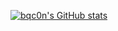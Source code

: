 [![bqc0n's GitHub stats](https://github-readme-stats.vercel.app/api?username=bqc0n&show_icons=true&theme=one_dark_pro)](https://github.com/anuraghazra/github-readme-stats)
